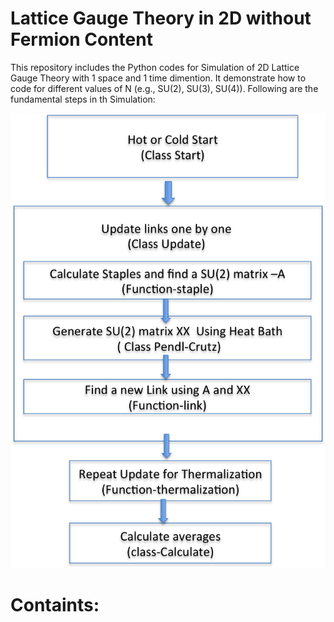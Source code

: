 # Lattice Gauge Theory in 2D without Fermion Content

This repository includes the Python codes for Simulation of 2D Lattice Gauge Theory with 1 space and 1 time dimention. It demonstrate how to code for different values of N (e.g., SU(2), SU(3), SU(4)). Following are the fundamental steps in th Simulation:

![img](https://github.com/cphysics/gauge2d/blob/master/notebooks/img/alg1.png?raw=true)

# Containts:

